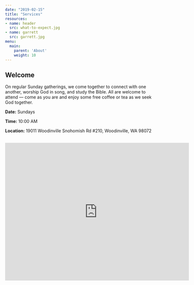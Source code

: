 ```yaml
---
date: "2019-02-15"
title: "Services"
resources:
- name: header
  src: what-to-expect.jpg
- name: garrett
  src: garrett.jpg
menu:
  main:
    parent: 'About'
    weight: 10
---
```


## Welcome

On regular Sunday gatherings, we come together to connect with one another, worship God in song, and study the Bible. All are welcome to attend — come as you are and enjoy some free coffee or tea as we seek God together.

**Date:** Sundays

**Time:** 10:00 AM

**Location:** 19011 Woodinville Snohomish Rd #210, Woodinville, WA 98072

<br />

<iframe src="https://www.google.com/maps/embed?pb=!1m18!1m12!1m3!1d2681.8098613552943!2d-122.1551707!3d47.7657423!2m3!1f0!2f0!3f0!3m2!1i1024!2i768!4f13.1!3m3!1m2!1s0x54900e9a33e7f0d3%3A0x2d8ffaf8fde7a709!2s19011%20Woodinville%20Snohomish%20Rd%2C%20Woodinville%2C%20WA%2098072!5e0!3m2!1sen!2sus!4v1671414067062!5m2!1sen!2sus" width="600" height="450" style="border:0;" allowfullscreen="" loading="lazy" referrerpolicy="no-referrer-when-downgrade"></iframe>


